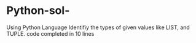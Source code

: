 # Python-sol-
Using Python Language Identifiy the types of given values like LIST, and TUPLE. code completed in 10 lines
